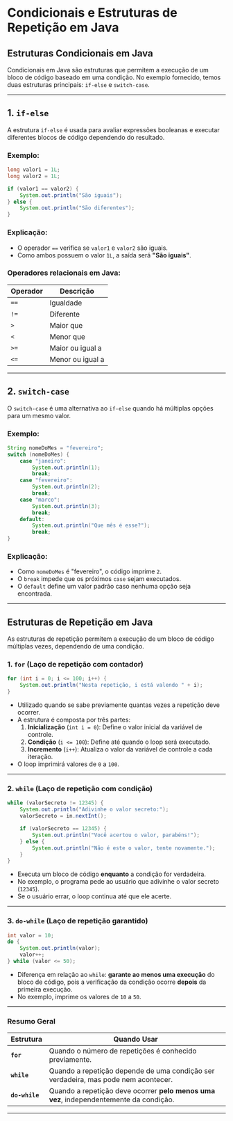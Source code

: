 # Condicionais e Estruturas de Repetição em Java

## Estruturas Condicionais em Java

Condicionais em Java são estruturas que permitem a execução de um bloco de código baseado em uma condição. No exemplo fornecido, temos duas estruturas principais: `if-else` e `switch-case`.

---

## 1. `if-else`
A estrutura `if-else` é usada para avaliar expressões booleanas e executar diferentes blocos de código dependendo do resultado.

### Exemplo:
```java
long valor1 = 1L;
long valor2 = 1L;

if (valor1 == valor2) {
    System.out.println("São iguais");
} else {
    System.out.println("São diferentes");
}
```

### Explicação:
- O operador `==` verifica se `valor1` e `valor2` são iguais.
- Como ambos possuem o valor `1L`, a saída será **"São iguais"**.

### Operadores relacionais em Java:
| Operador | Descrição |
|----------|------------|
| `==`     | Igualdade |
| `!=`     | Diferente |
| `>`      | Maior que |
| `<`      | Menor que |
| `>=`     | Maior ou igual a |
| `<=`     | Menor ou igual a |

---

## 2. `switch-case`
O `switch-case` é uma alternativa ao `if-else` quando há múltiplas opções para um mesmo valor.

### Exemplo:
```java
String nomeDoMes = "fevereiro";
switch (nomeDoMes) {
    case "janeiro":
        System.out.println(1);
        break;
    case "fevereiro":
        System.out.println(2);
        break;
    case "marco":
        System.out.println(3);
        break;
    default:
        System.out.println("Que mês é esse?");
        break;
}
```

### Explicação:
- Como `nomeDoMes` é "fevereiro", o código imprime `2`.
- O `break` impede que os próximos `case` sejam executados.
- O `default` define um valor padrão caso nenhuma opção seja encontrada.

---

## Estruturas de Repetição em Java

As estruturas de repetição permitem a execução de um bloco de código múltiplas vezes, dependendo de uma condição.

### **1. `for` (Laço de repetição com contador)**
```java
for (int i = 0; i <= 100; i++) {
    System.out.println("Nesta repetição, i está valendo " + i);
}
```
- Utilizado quando se sabe previamente quantas vezes a repetição deve ocorrer.
- A estrutura é composta por três partes:
    1. **Inicialização** (`int i = 0`): Define o valor inicial da variável de controle.
    2. **Condição** (`i <= 100`): Define até quando o loop será executado.
    3. **Incremento** (`i++`): Atualiza o valor da variável de controle a cada iteração.
- O loop imprimirá valores de `0` a `100`.

---

### **2. `while` (Laço de repetição com condição)**
```java
while (valorSecreto != 12345) {
    System.out.println("Adivinhe o valor secreto:");
    valorSecreto = in.nextInt();

    if (valorSecreto == 12345) {
        System.out.println("Você acertou o valor, parabéns!");
    } else {
        System.out.println("Não é este o valor, tente novamente.");
    }
}
```
- Executa um bloco de código **enquanto** a condição for verdadeira.
- No exemplo, o programa pede ao usuário que adivinhe o valor secreto (`12345`).
- Se o usuário errar, o loop continua até que ele acerte.

---

### **3. `do-while` (Laço de repetição garantido)**
```java
int valor = 10;
do {
    System.out.println(valor);
    valor++;
} while (valor <= 50);
```
- Diferença em relação ao `while`: **garante ao menos uma execução** do bloco de código, pois a verificação da condição ocorre **depois** da primeira execução.
- No exemplo, imprime os valores de `10` a `50`.

---

### **Resumo Geral**

| Estrutura  | Quando Usar |
|-----------|------------|
| **`for`** | Quando o número de repetições é conhecido previamente. |
| **`while`** | Quando a repetição depende de uma condição ser verdadeira, mas pode nem acontecer. |
| **`do-while`** | Quando a repetição deve ocorrer **pelo menos uma vez**, independentemente da condição. |

---


